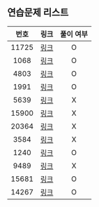 ## 연습문제 리스트

| 번호  |            링크             | 풀이 여부 |
| :---: | :-------------------------: | :-------: |
| 11725 | [링크](http://boj.kr/11725) |     O     |
| 1068  | [링크](http://boj.kr/1068)  |     O     |
| 4803  | [링크](http://boj.kr/4803)  |     O     |
| 1991  | [링크](http://boj.kr/1991)  |     O     |
| 5639  | [링크](http://boj.kr/5639)  |     X     |
| 15900 | [링크](http://boj.kr/15900) |     X     |
| 20364 | [링크](http://boj.kr/20364) |     X     |
| 3584  | [링크](http://boj.kr/3584)  |     X     |
| 1240  | [링크](http://boj.kr/1240)  |     O     |
| 9489  | [링크](http://boj.kr/9489)  |     X     |
| 15681 | [링크](http://boj.kr/15681) |     O     |
| 14267 | [링크](http://boj.kr/14267) |     O     |
